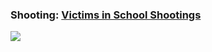 ### Shooting: [Victims in School Shootings](https://github.com/gilbertfontana/DataVisualization/tree/main/Shooting)
![](https://github.com/gilbertfontana/DataVisualization/blob/main/Shooting/Shooting.png)
